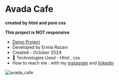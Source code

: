 # Avada Cafe
 **created by html and pure css**
 
 **This project is NOT responsive**


- [Demo Project](https://ermiarzv.github.io/Avada-cafe/)
- Developed by Ermia Razavi
- Created - October 2024
- 🤖 Technologies Used - Html , css 
- How to reach me : with my
[instagram](https://www.instagram.com/ermia_razavi.dev) and
[linkedin](https://www.linkedin.com/in/ermia-razavi-a611312a3/)


![avada_cafe](https://github.com/user-attachments/assets/8e454615-5da7-4c75-a136-2d8aff7af499)
